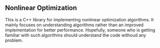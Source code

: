 ## Nonlinear Optimization

This is a C++ library for implementing nonlinear optimization algorithms. It mainly focuses on understanding algorithms rather than an improved implementation for better performance. Hopefully, someone who is getting familiar with such algorithms should understand the code withoud any problem.